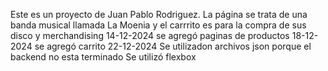 Este es un proyecto de Juan Pablo Rodriguez.
La página se trata de una banda musical llamada La Moenia y el carrrito es para la compra de sus disco y merchandising
14-12-2024 se agregó paginas de productos
18-12-2024 se agregó carrito
22-12-2024 Se utilizadon archivos json porque el backend no esta terminado Se utilizó flexbox